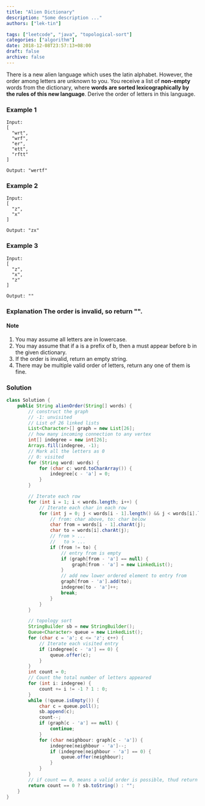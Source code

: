 ```yaml
---
title: "Alien Dictionary"
description: "Some description ..."
authors: ["lek-tin"]

tags: ["leetcode", "java", "topological-sort"]
categories: ["algorithm"]
date: 2018-12-08T23:57:13+08:00
draft: false
archive: false
---
```

There is a new alien language which uses the latin alphabet. However, the order among letters are unknown to you. You receive a list of **non-empty** words from the dictionary, where **words are sorted lexicographically by the rules of this new language**. Derive the order of letters in this language.

### Example 1
```
Input:
[
  "wrt",
  "wrf",
  "er",
  "ett",
  "rftt"
]

Output: "wertf"
```
### Example 2
```
Input:
[
  "z",
  "x"
]

Output: "zx"
```
### Example 3
```
Input:
[
  "z",
  "x",
  "z"
]

Output: ""
```
### Explanation The order is invalid, so return "".

#### Note
1. You may assume all letters are in lowercase.
2. You may assume that if a is a prefix of b, then a must appear before b in the given dictionary.
3. If the order is invalid, return an empty string.
4. There may be multiple valid order of letters, return any one of them is fine.

### Solution
```java
class Solution {
    public String alienOrder(String[] words) {
        // construct the graph
        // -1: unvisited
        // List of 26 linked lists
        List<Character>[] graph = new List[26];
        // how many incoming connection to any vertex
        int[] indegree = new int[26];
        Arrays.fill(indegree, -1);
        // Mark all the letters as 0
        // 0: visited
        for (String word: words) {
            for (char c: word.toCharArray()) {
                indegree[c - 'a'] = 0;
            }
        }

        // Iterate each row
        for (int i = 1; i < words.length; i++) {
            // Iterate each char in each row
            for (int j = 0; j < words[i - 1].length() && j < words[i].length(); j++) {
                // from: char above, to: char below
                char from = words[i - 1].charAt(j);
                char to = words[i].charAt(j);
                // from > ...
                //   to > ...
                if (from != to) {
                    // entry from is empty
                    if (graph[from - 'a'] == null) {
                        graph[from - 'a'] = new LinkedList();
                    }
                    // add new lower ordered element to entry from
                    graph[from - 'a'].add(to);
                    indegree[to - 'a']++;
                    break;
                }
            }
        }

        // topology sort
        StringBuilder sb = new StringBuilder();
        Queue<Character> queue = new LinkedList();
        for (char c = 'a'; c <= 'z'; c++) {
            // Iterate each visited entry
            if (indegree[c - 'a'] == 0) {
                queue.offer(c);
            }
        }
        int count = 0;
        // Count the total number of letters appeared
        for (int i: indegree) {
            count += i != -1 ? 1 : 0;
        }
        while (!queue.isEmpty()) {
            char c = queue.poll();
            sb.append(c);
            count--;
            if (graph[c - 'a'] == null) {
                continue;
            }
            for (char neighbour: graph[c - 'a']) {
                indegree[neighbour - 'a']--;
                if (indegree[neighbour - 'a'] == 0) {
                    queue.offer(neighbour);
                }
            }
        }
        // if count == 0, means a valid order is possible, thud return the order.
        return count == 0 ? sb.toString() : "";
    }
}
```
